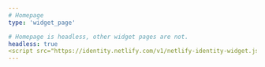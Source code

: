 ```yaml
---
# Homepage
type: 'widget_page'

# Homepage is headless, other widget pages are not.
headless: true
<script src="https://identity.netlify.com/v1/netlify-identity-widget.js"></script>
---
```

